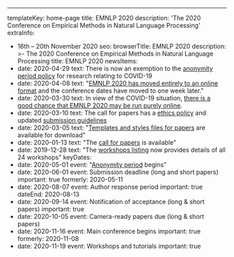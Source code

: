---
templateKey: home-page
title: EMNLP 2020
description: '<span class="avoid-breaks">The 2020 Conference</span> <span class="avoid-breaks">on Empirical Methods</span> <span class="avoid-breaks">in Natural Language Processing</span>'
extraInfo: 
  - 16th – 20th November 2020
seo:
  browserTitle: EMNLP 2020
  description: >-
    The 2020 Conference on Empirical Methods in Natural Language Processing
  title: EMNLP 2020
newsItems:
  - date: 2020-04-29
    text: There is now an exemption to the [anonymity period policy](/call-for-papers#anonymity-period) for research relating to COVID-19
  - date: 2020-04-08
    text: "[EMNLP 2020 has moved entirely to an online format](/attending#covid-online) and the conference dates have moved to one week later."
  - date: 2020-03-30
    text: In view of the COVID-19 situation, [there is a good chance that EMNLP 2020 may be run purely online](/attending#covid-online). 
  - date: 2020-03-10
    text: The call for papers has a [ethics policy](/call-for-papers#new-ethics-policy) and updated [submission guidelines](/call-for-papers#paper-submission-and-templates) 
  - date: 2020-03-05
    text: "[Templates and styles files for papers](/files/emnlp2020-templates.zip) are available for download"
  - date: 2020-01-13
    text: "The [call for papers](/call-for-papers) is available"
  - date: 2019-12-28
    text: "The [workshops listing](/workshops) now provides details of all 24 workshops"
keyDates:
  - date: 2020-05-01
    event: "[Anonymity period](/call-for-papers#anonymity-period) begins"
  - date: 2020-06-01
    event: Submission deadline (long and short papers)
    important: true
    formerly: 2020-05-11
  - date: 2020-08-07
    event: Author response period
    important: true
    dateEnd: 2020-08-13
  - date: 2020-09-14
    event: Notification of acceptance (long & short papers)
    important: true
  - date: 2020-10-05
    event: Camera-ready papers due (long & short papers)
  - date: 2020-11-16
    event: Main conference begins
    important: true
    formerly: 2020-11-08
  - date: 2020-11-19
    event: Workshops and tutorials
    important: true
